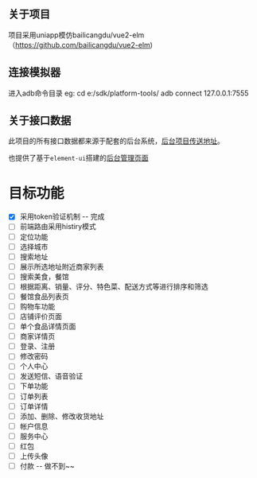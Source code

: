 ## 关于项目

项目采用uniapp模仿bailicangdu/vue2-elm（https://github.com/bailicangdu/vue2-elm)

## 连接模拟器

进入adb命令目录  eg: cd e:/sdk/platform-tools/    adb connect 127.0.0.1:7555 

## 关于接口数据

此项目的所有接口数据都来源于配套的后台系统，[后台项目传送地址](https://github.com/94club/template_express/tree/elm_node)。

也提供了基于`element-ui`搭建的[后台管理页面](https://github.com/94club/uniapp_elm_manage)

# 目标功能
- [x] 采用token验证机制 -- 完成
- [ ] 前端路由采用histiry模式
- [ ] 定位功能
- [ ] 选择城市
- [ ] 搜索地址 
- [ ] 展示所选地址附近商家列表 
- [ ] 搜索美食，餐馆 
- [ ] 根据距离、销量、评分、特色菜、配送方式等进行排序和筛选 
- [ ] 餐馆食品列表页 
- [ ] 购物车功能 
- [ ] 店铺评价页面 
- [ ] 单个食品详情页面 
- [ ] 商家详情页 
- [ ] 登录、注册 
- [ ] 修改密码 
- [ ] 个人中心 
- [ ] 发送短信、语音验证 
- [ ] 下单功能 
- [ ] 订单列表 
- [ ] 订单详情 
- [ ] 添加、删除、修改收货地址 
- [ ] 帐户信息 
- [ ] 服务中心 
- [ ] 红包 
- [ ] 上传头像 
- [ ] 付款 -- 做不到~~
